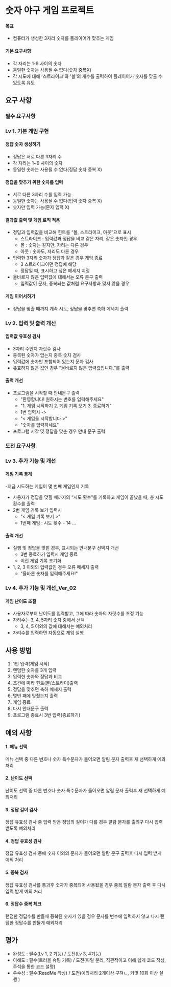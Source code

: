 # 숫자 야구 게임 프로젝트
#### 목표
- 컴퓨터가 생성한 3자리 숫자를 플레이어가 맞추는 게임
#### 기본 요구사항
- 각 자리는 1-9 사이의 숫자
- 동일한 숫자는 사용될 수 없다(숫자 중복X)
- 각 시도에 대해 '스트라이크'와 '볼'의 개수를 출력하여 플레이어가 숫자를 맞출 수 있도록 유도
## 요구 사항

### 필수 요구사항

### Lv 1. 기본 게임 구현

#### 정답 숫자 생성하기
- 정답은 서로 다른 3자리 수
- 각 자리는 1~9 사이의 숫자
- 동일한 숫자는 사용될 수 없다(정답 숫자 중복 X)

#### 정답을 맞추기 위한 숫자를 입력
- 서로 다른 3자리 수를 입력 가능
- 동일한 숫자는 사용될 수 없다(입력 숫자 중복 X)
- 숫자만 입력 가능(문자 입력 X)

#### 결과값 출력 및 게임 로직 적용
- 정답과 입력값을 비교해 힌트를 “볼, 스트라이크, 아웃”으로 표시
  - 스트라이크 : 입력값과 정답을 비교 같은 자리, 같은 숫자인 경우
  - 볼 : 숫자는 같지만, 자리는 다른 경우
  - 아웃 : 숫자도, 자리도 다른 경우
- 입력한 3자리 숫자가 정답과 같은 경우 게임 종료
  - 3 스트라이크이면 정답에 해당
  - 정답일 때, 표시하고 싶은 메세지 지정
- 올바르지 않은 입력값에 대해서는 오류 문구 출력
  - 입력값이 문자, 중복되는 값처럼 요구사항과 맞지 않을 경우
  
#### 게임 이어서하기
- 정답을 맞출 때까지 계속 시도, 정답을 맞추면 축하 메세지 출력


### Lv 2. 입력 및 출력 개선
#### 입력값 유효성 검사
- 3자리 수인지 자릿수 검사
- 중복된 숫자가 없는지 중복 숫자 검사
- 입력값에 숫자만 포함되어 있는지 문자 검사
- 유효하지 않은 값인 경우 “올바르지 않은 입력값입니다.”를 출력

#### 출력 개선
- 프로그램을 시작할 때 안내문구 출력
  - "환영합니다! 원하시는 번호를 입력해주세요"
  - "1. 게임 시작하기 2. 게임 기록 보기 3. 종료하기"
  - 1번 입력시 ->
  - "< 게임을 시작합니다 >"
  - "숫자를 입력하세요"
- 프로그램 시작 및 정답을 맞춘 경우 안내 문구 출력

### 도전 요구사항
### Lv 3. 추가 기능 및 개선
#### 게임 기록 통계
-지금 시도하는 게임이 몇 번째 게임인지 기록
- 사용자가 정답을 맞힐 때까지의 “시도 횟수”를 기록하고 게임이 끝났을 때, 총 시도 횟수를 출력
- 2번 게임 기록 보기 입력시
  - "< 게임 기록 보기 >"
  - 1번째 게임 : 시도 횟수 - 14 ...

#### 출력 개선
- 실행 및 정답을 맞힌 경우, 표시되는 안내문구 선택지 개선
  - 3번 종료하기 입력시 게임 종료
  - 이전 게임 기록 초기화
- 1, 2, 3 이외의 입력값인 경우 오류 메세지 출력
  - "올바른 숫자를 입력해주세요!"
### Lv 4. 추가 기능 및 개선_Ver_02
#### 게임 난이도 조절
- 사용자로부터 난이도를 입력받고, 그에 따라 숫자의 자릿수를 조정 기능
- 자리수는 3, 4, 5자리 숫자 중에서 선택
  - 3, 4, 5 이외의 값에 대해서는 예외처리
- 자리수를 입력하면 자동으로 게임 실행

## 사용 방법
1. 1번 입력(게임 시작)
2. 랜덤한 숫자를 3개 입력
3. 입력한 숫자와 정답과 비교
4. 조건에 따라 힌트(볼/스트라이)출력
5. 정답을 맞추면 축하 메세지 출력
6. 몇번 째에 맞췄는지 출력
7. 게임 종료
8. 다시 안내문구 출력
9. 프로그램 종료시 3번 입력(종료하기)

## 예외 사항
#### 1. 매뉴 선택
메뉴 선택 중 다른 번호나 숫자 특수문자가 들어오면
알림 문자 출력후 재 선택하게 예외처리

#### 2. 난이도 선택
난이도 선택 중 다른 번호나 숫자 특수문자가 들어오면
알림 문자 출력후 재 선택하게 예외처리

#### 3. 정답 길이 검사
정답 유효성 검사 중 입력 받은 정답의 길이가 다를 경우 
알람 문자를 출려구 다시 입력 받도록 예외처리

#### 4. 정답 유효성 검사
정답 유효성 검사 중에 숫자 이외의 문자가 들어오면 알람 문구 출력후
다시 입력 받게 예외 처리

#### 5. 중복 검사
정답 유효성 검사를 통과후 숫자가 중복되어 사용됬을 경우
중복 알람 문자 출력 후 다시 입력 받게 예외 처리

#### 6. 정답수 중복 체크
랜덤한 정답수를 만들때 중복된 숫자가 있을 경우 
문자를 변수에 입력하지 않고 다시 랜덤한 정답수를 만들게 예외처리

## 평가
- 완성도 : 필수(Lv 1, 2 기능) / 도전(Lv 3, 4기능) 
- 이해도 : 필수(트러블 슈팅 기록) / 도전(파일 분리, 직관적이고 이해 쉽게 코드 작성, 주석을 통한 코드 설명)
- 우수성 : 필수(ReadMe 작성) / 도전(예외처리 2개이상 구혀ㄴ, 커밋 10회 이상 실행 )

















